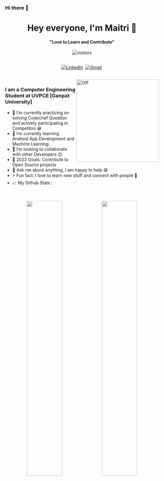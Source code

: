 ### Hi there 👋

<!--
**maitrithaker14/maitrithaker14** is a ✨ _special_ ✨ repository because its `README.md` (this file) appears on your GitHub profile.

Here are some ideas to get you started:

- 🔭 I’m currently working on ...
- 🌱 I’m currently learning ...
- 👯 I’m looking to collaborate on ...
- 🤔 I’m looking for help with ...
- 💬 Ask me about ...
- 📫 How to reach me: ...
- 😄 Pronouns: ...
- ⚡ Fun fact: ...
-->
<p>
  <h1 align="center"><b>Hey everyone, I'm Maitri 👋</b></h1>
</p>

<p>
  <h4 align="center"><b>"Love to Learn and Contribute"</b></h4>
</p>

<p align="center">
    <img align="center" alt="visitors" src="https://gpvc.arturio.dev/maitrithaker14" />
</p>

<p align="center">
<br>
 <a href="https://www.linkedin.com/in/maitri-thaker-21b041215/"><img src="https://img.shields.io/badge/linkedin-%230077B5.svg?&style=for-the-badge&logo=linkedin&logoColor=white" alt="LinkedIn" /></a>&nbsp;
<a href="mailto:maitrithaker851@gmail.com?subject=Hello%20Maitri"><img src="https://img.shields.io/badge/gmail-%23D14836.svg?&style=for-the-badge&logo=gmail&logoColor=white" alt="Gmail"/></a>&nbsp;
</p>
<br>


<img align="right" height="270px" alt="GIF" src="https://cdn.discordapp.com/attachments/702027317282734104/865119664539303976/wifi.gif" />

### I am a Computer Engineering Student at UVPCE [Ganpat University] 
- 🔭 I’m currently practicing on solving Codechef Question and actively participating in Competiton  :grin:
- 🌱 I’m currently learning Android App Development and Machine Learning.
- 👯 I’m looking to collaborate with other Developers :wink:
- 🥅 2022 Goals: Contribute to Open Source projects
- 💬 Ask me about anything, I am happy to help :smile:
- ⚡ Fun fact: I love to learn new stuff and connect with people :raised_hands:
- 📈 My Github Stats :
<br>
<p align="center">
  <img width="48%" src="https://github-readme-stats.vercel.app/api?username=maitrithaker14&show_icons=true&theme=tokyonight" />
  <img width="48%" src="https://github-readme-stats.vercel.app/api/top-langs/?username=maitrithaker14&show_icons=true&theme=tokyonight" />
</p>
<!--

<img align="left" src="https://github-readme-stats.vercel.app/api?username=maitrithaker14&show_icons=true&theme=tokyonight" alt="maitrithaker14" width="55%">
<img src="https://github-readme-stats.vercel.app/api/top-langs/?username=maitrithaker14&show_icons=true&theme=tokyonight" width="37%" alt="maitrithaker14">
-->
